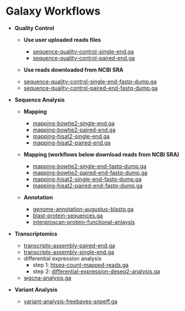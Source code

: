 # Galaxy Workflows

* **Quality Control**
    - **Use user uploaded reads files**
        + [sequence-quality-control-single-end.ga](https://raw.githubusercontent.com/statonlab/galaxy-workflows/master/sequence-quality-control-single-end.ga)
        + [sequence-quality-control-paired-end.ga](https://raw.githubusercontent.com/statonlab/galaxy-workflows/master/sequence-quality-control-paired-end.ga)
    
    - **Use reads downloaded from NCBI SRA**
    + [sequence-quality-control-single-end-fastq-dump.ga](https://raw.githubusercontent.com/statonlab/galaxy-workflows/master/sequence-quality-control-single-end-fastq-dump.ga)
    + [sequence-quality-control-paired-end-fastq-dump.ga](https://raw.githubusercontent.com/statonlab/galaxy-workflows/master/sequence-quality-control-paired-end-fastq-dump.ga)

* **Sequence Analysis**
    - **Mapping**
        + [mapping-bowtie2-single-end.ga](https://raw.githubusercontent.com/statonlab/galaxy-workflows/master/mapping-bowtie2-single-end.ga)
        + [mapping-bowtie2-paired-end.ga](https://raw.githubusercontent.com/statonlab/galaxy-workflows/master/mapping-bowtie2-paired-end.ga)
        + [mapping-hisat2-single-end.ga](https://raw.githubusercontent.com/statonlab/galaxy-workflows/master/mapping-hisat2-single-end.ga)
        + [mapping-hisat2-paired-end.ga](https://raw.githubusercontent.com/statonlab/galaxy-workflows/master/mapping-hisat2-paired-end.ga)
        
    - **Mapping (workflows below download reads from NCBI SRA)**    
        + [mapping-bowtie2-single-end-fastq-dump.ga](https://raw.githubusercontent.com/statonlab/galaxy-workflows/master/mapping-bowtie2-single-end-fastq-dump.ga)
        + [mapping-bowtie2-paired-end-fastq-dump.ga](https://raw.githubusercontent.com/statonlab/galaxy-workflows/master/mapping-bowtie2-paired-end-fastq-dump.ga)
        + [mapping-hisat2-single-end-fastq-dump.ga](https://raw.githubusercontent.com/statonlab/galaxy-workflows/master/mapping-hisat2-single-end-fastq-dump.ga)
        + [mapping-hisat2-paired-end-fastq-dump.ga](https://raw.githubusercontent.com/statonlab/galaxy-workflows/master/mapping-hisat2-paired-end-fastq-dump.ga)
        
    - **Annotation**
        + [genome-annotation-augustus-blastp.ga](https://raw.githubusercontent.com/statonlab/galaxy-workflows/master/genome-annotation-augustus-blastp.ga)
        + [blast-protein-sequences.ga](https://raw.githubusercontent.com/statonlab/galaxy-workflows/master/blast-protein-sequences.ga)
        + [interproscan-protein-functional-anlaysis](https://raw.githubusercontent.com/statonlab/galaxy-workflows/master/interproscan-protein-functional-analysis.ga)
    
* **Transcriptomics**
    + [transcripts-assembly-paired-end.ga](https://raw.githubusercontent.com/statonlab/galaxy-workflows/master/transcripts-assembly-paired-end.ga)
    + [transcripts-assembly-single-end.ga](https://raw.githubusercontent.com/statonlab/galaxy-workflows/master/transcripts-assembly-single-end.ga) 
    + differential expression analysis
        - step 1: [htseq-count-mapped-reads.ga](https://raw.githubusercontent.com/statonlab/galaxy-workflows/master/htseq-count-mapped-reads.ga)
        - step 2: [differential-expression-deseq2-analysis.ga](https://raw.githubusercontent.com/statonlab/galaxy-workflows/master/differential-expression-deseq2-analysis.ga)
    + [wgcna-analysis.ga](https://raw.githubusercontent.com/statonlab/galaxy-workflows/master/wgcna-analysis.ga)

* **Variant Analysis**
    + [variant-analysis-freebayes-snpeff.ga](https://raw.githubusercontent.com/statonlab/galaxy-workflows/master/variant-analysis-freebayes-snpeff.ga)
